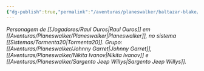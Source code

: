 ```yaml
---
{"dg-publish":true,"permalink":"/aventuras/planeswalker/baltazar-blake/"}
---
```


*Personagem de [[Jogadores/Raul Ouros\|Raul Ouros]] em [[Aventuras/Planeswalker/Planeswalker\|Planeswalker]], no sistema [[Sistemas/Tormenta20\|Tormenta20]].*
*Grupo: [[Aventuras/Planeswalker/Johnny Garret\|Johnny Garret]], [[Aventuras/Planeswalker/Nikita Ivanov\|Nikita Ivanov]] e [[Aventuras/Planeswalker/Sargento Jeep Willys\|Sargento Jeep Willys]].*
